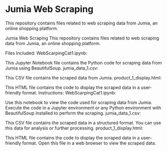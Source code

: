 # Jumia Web Scraping
This repository contains files related to web scraping data from Jumia, an online shopping platform.

Jumia Web Scraping
This repository contains files related to web scraping data from Jumia, an online shopping platform.

Files Included:
WebScarpingCat1.ipynb:

This Jupyter Notebook file contains the Python code for scraping data from Jumia using BeautifulSoup.
jumia_data_1.csv:

This CSV file contains the scraped data from Jumia.
product_1_display.html:

This HTML file contains the code to display the scraped data in a user-friendly format.
Instructions:
WebScarpingCat1.ipynb:

Use this notebook to view the code used for scraping data from Jumia.
Execute the code in a Jupyter environment or any Python environment with BeautifulSoup installed to perform the scraping.
jumia_data_1.csv:

This CSV file contains the scraped data in a structured format.
You can use this data for analysis or further processing.
product_1_display.html:

This HTML file contains the code to display the scraped data in a user-friendly format.
Open this file in a web browser to view the scraped data.
